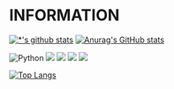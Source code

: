 # INFORMATION

[![*'s github stats](https://github-readme-stats.vercel.app/api?username=rohamvo&show_icons=true&theme=radical)](https://github.com/rohamvo)
[![Anurag's GitHub stats](https://github-readme-stats.vercel.app/api?username=rohamvo)](https://github.com/rohamvo/github-readme-stats)

![Python](https://img.shields.io/badge/-MySql-1F305F?style=flat-square&logo=MySql&logoColor=white)
<img src="https://img.shields.io/badge/-Python-87CEEB?style=flat-square&logo=Python&logoColor=blue"/>
<img src="https://img.shields.io/badge/-Visual Studio Code-FAFAD2?style=flat-square&logo=Visual Studio Code&logoColor=00FFFF"/>
<img src="https://img.shields.io/badge/-googlecolab-F9AB00?style=flat&logo=googlecolab&logoColor=black"/>
<img src="https://img.shields.io/badge/-jupyter-F37626?style=flat&logo=jupyter&logoColor=black"/>

[![Top Langs](https://github-readme-stats.vercel.app/api/top-langs/?username=rohamvo&hide_progress=true)](https://github.com/rohamvo/github-readme-stats)
